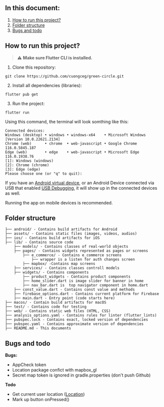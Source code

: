 ## In this document:

1. [How to run this project?](#how-to-run-this-project)
2. [Folder structure](#folder-structure)
3. [Bugs and todo](#bugs-and-todo)

## How to run this project?

> ⚠️ **Make sure Flutter CLI is installed.**

1. Clone this repository:

```
git clone https://github.com/cuongceg/green-circle.git
```

2. Install all dependencies (libraries):

```
flutter pub get
```

3. Run the project:

```
flutter run
```

Using this command, the terminal will look somthing like this:

```
Connected devices:
Windows (desktop) • windows • windows-x64    • Microsoft Windows [Version 10.0.22621.2134]
Chrome (web)      • chrome  • web-javascript • Google Chrome 116.0.5845.187
Edge (web)        • edge    • web-javascript • Microsoft Edge 116.0.1938.76
[1]: Windows (windows)
[2]: Chrome (chrome)
[3]: Edge (edge)
Please choose one (or "q" to quit):
```

If you have an [Android virtual device](https://developer.android.com/studio/run/managing-avds?hl=en), or an Android Device connected via USB that enabled [USB Debugging](https://developer.android.com/studio/debug/dev-options?hl=en#debugging), it will show up in the connected devices as well.

Running the app on mobile devices is recommended.

## Folder structure
```
├── android/ - Contains build artifacts for Android
├── assets/ - Contains static files (images, videos, audios)
├── ios/ - Contains build artifacts for iOS
├── lib/ - Contains source code
    ├── models/ - Contains classes of real-world objects
    ├── pages/ - Contains widgets represented as pages or screens
        ├── e_commerce/ - Contains e_commerce screens
            ├── wrapper is a listen for auth changes screen
        ├── mapbox/ -Contains map screens
    ├── services/ - Contains classes controll models
    ├── widgets/ - Contains components
        ├── product_widgets - Contains product components
        ├── home_slider.dart is image slider for banner in home
        ├── nav_bar.dart is  top navigator component in home.dart
    ├── const_value.dart - Contains const value and methods
    ├── firebase_options.dart - Contains current platform for Firebase
    ├── main.dart - Entry point (code starts here)
├── macos/ - Contain build artifacts for macOS
├── test/ - Contains code for testing
├── web/ - Contains static web files (HTML, CSS)
├── analysis_options.yaml - Contains rules for linter (flutter_lints)
├── pubspec.lock - Contains exact, locked version of dependencies
├── pubspec.yaml - Contains approximate version of dependencies
├── README.md - This documents
```

## Bugs and todo
**Bugs:**
* AppCheck token
* Location package confict with mapbox_gl
* Secret map token is ignored in gradle.properties (don't push Github)

**Todo**
* Get current user location ([Location](https://pub.dev/packages/location))
* Mark up button onPressed()
